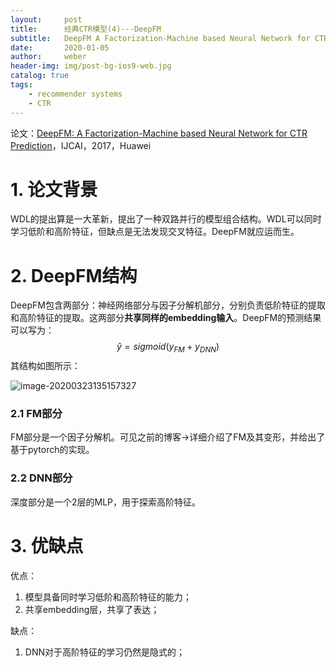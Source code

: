 ```yaml
---
layout:     post
title:      经典CTR模型(4)---DeepFM
subtitle:   DeepFM A Factorization-Machine based Neural Network for CTR Prediction
date:       2020-01-05
author:     weber
header-img: img/post-bg-ios9-web.jpg
catalog: true
tags:
    - recommender systems
    - CTR
---
```


论文：[DeepFM: A Factorization-Machine based Neural Network for CTR Prediction](http://xueshu.baidu.com/usercenter/paper/show?paperid=6a4c0e62ee719cd8ecdcc105f8b762d9&site=xueshu_se)，IJCAI，2017，Huawei

# 1. 论文背景

WDL的提出算是一大革新，提出了一种双路并行的模型组合结构。WDL可以同时学习低阶和高阶特征，但缺点是无法发现交叉特征。DeepFM就应运而生。

# 2. DeepFM结构

DeepFM包含两部分：神经网络部分与因子分解机部分，分别负责低阶特征的提取和高阶特征的提取。这两部分**共享同样的embedding输入**。DeepFM的预测结果可以写为：
$$
\hat y = sigmoid (y_{FM}+y_{DNN})
$$
其结构如图所示：

![image-20200323135157327](https://tva1.sinaimg.cn/large/00831rSTgy1gd3ykhtb9rj31oc0sqwhp.jpg)

### 2.1 FM部分

​	FM部分是一个因子分解机。可见之前的博客->详细介绍了FM及其变形，并给出了基于pytorch的实现。

### 2.2 DNN部分

深度部分是一个2层的MLP，用于探索高阶特征。

# 3. 优缺点

优点： 

1. 模型具备同时学习低阶和高阶特征的能力；
2. 共享embedding层，共享了表达；

缺点：

1. DNN对于高阶特征的学习仍然是隐式的；

